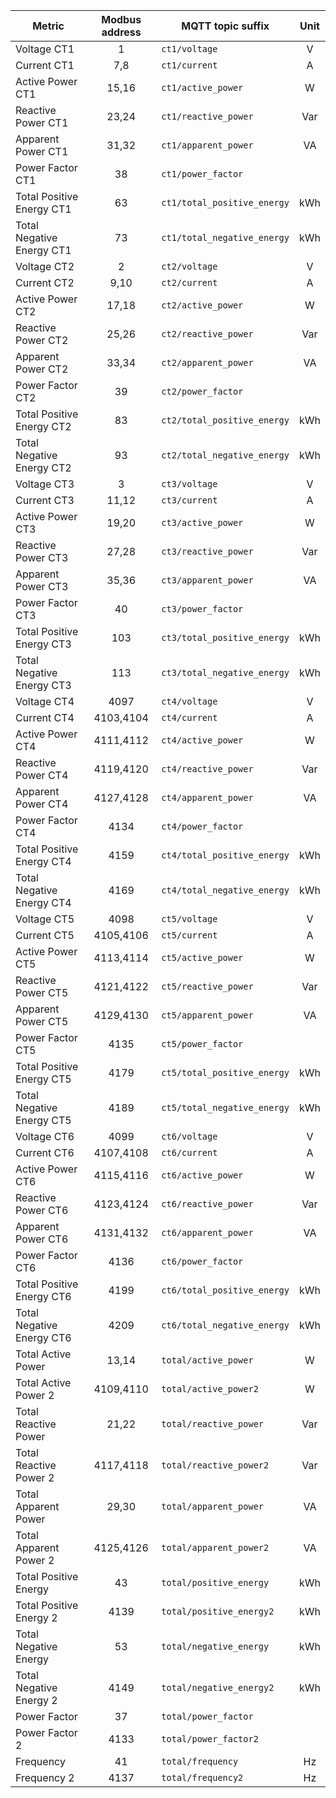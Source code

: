 |Metric|Modbus address|MQTT topic suffix|Unit|
|---|:-:|---|:-:|
|Voltage CT1|1|`ct1/voltage`|V|
|Current CT1|7,8|`ct1/current`|A|
|Active Power CT1|15,16|`ct1/active_power`|W|
|Reactive Power CT1|23,24|`ct1/reactive_power`|Var|
|Apparent Power CT1|31,32|`ct1/apparent_power`|VA|
|Power Factor CT1|38|`ct1/power_factor`||
|Total Positive Energy CT1|63|`ct1/total_positive_energy`|kWh|
|Total Negative Energy CT1|73|`ct1/total_negative_energy`|kWh|
|Voltage CT2|2|`ct2/voltage`|V|
|Current CT2|9,10|`ct2/current`|A|
|Active Power CT2|17,18|`ct2/active_power`|W|
|Reactive Power CT2|25,26|`ct2/reactive_power`|Var|
|Apparent Power CT2|33,34|`ct2/apparent_power`|VA|
|Power Factor CT2|39|`ct2/power_factor`||
|Total Positive Energy CT2|83|`ct2/total_positive_energy`|kWh|
|Total Negative Energy CT2|93|`ct2/total_negative_energy`|kWh|
|Voltage CT3|3|`ct3/voltage`|V|
|Current CT3|11,12|`ct3/current`|A|
|Active Power CT3|19,20|`ct3/active_power`|W|
|Reactive Power CT3|27,28|`ct3/reactive_power`|Var|
|Apparent Power CT3|35,36|`ct3/apparent_power`|VA|
|Power Factor CT3|40|`ct3/power_factor`||
|Total Positive Energy CT3|103|`ct3/total_positive_energy`|kWh|
|Total Negative Energy CT3|113|`ct3/total_negative_energy`|kWh|
|Voltage CT4|4097|`ct4/voltage`|V|
|Current CT4|4103,4104|`ct4/current`|A|
|Active Power CT4|4111,4112|`ct4/active_power`|W|
|Reactive Power CT4|4119,4120|`ct4/reactive_power`|Var|
|Apparent Power CT4|4127,4128|`ct4/apparent_power`|VA|
|Power Factor CT4|4134|`ct4/power_factor`||
|Total Positive Energy CT4|4159|`ct4/total_positive_energy`|kWh|
|Total Negative Energy CT4|4169|`ct4/total_negative_energy`|kWh|
|Voltage CT5|4098|`ct5/voltage`|V|
|Current CT5|4105,4106|`ct5/current`|A|
|Active Power CT5|4113,4114|`ct5/active_power`|W|
|Reactive Power CT5|4121,4122|`ct5/reactive_power`|Var|
|Apparent Power CT5|4129,4130|`ct5/apparent_power`|VA|
|Power Factor CT5|4135|`ct5/power_factor`||
|Total Positive Energy CT5|4179|`ct5/total_positive_energy`|kWh|
|Total Negative Energy CT5|4189|`ct5/total_negative_energy`|kWh|
|Voltage CT6|4099|`ct6/voltage`|V|
|Current CT6|4107,4108|`ct6/current`|A|
|Active Power CT6|4115,4116|`ct6/active_power`|W|
|Reactive Power CT6|4123,4124|`ct6/reactive_power`|Var|
|Apparent Power CT6|4131,4132|`ct6/apparent_power`|VA|
|Power Factor CT6|4136|`ct6/power_factor`||
|Total Positive Energy CT6|4199|`ct6/total_positive_energy`|kWh|
|Total Negative Energy CT6|4209|`ct6/total_negative_energy`|kWh|
|Total Active Power|13,14|`total/active_power`|W|
|Total Active Power 2|4109,4110|`total/active_power2`|W|
|Total Reactive Power|21,22|`total/reactive_power`|Var|
|Total Reactive Power 2|4117,4118|`total/reactive_power2`|Var|
|Total Apparent Power|29,30|`total/apparent_power`|VA|
|Total Apparent Power 2|4125,4126|`total/apparent_power2`|VA|
|Total Positive Energy|43|`total/positive_energy`|kWh|
|Total Positive Energy 2|4139|`total/positive_energy2`|kWh|
|Total Negative Energy|53|`total/negative_energy`|kWh|
|Total Negative Energy 2|4149|`total/negative_energy2`|kWh|
|Power Factor|37|`total/power_factor`||
|Power Factor 2|4133|`total/power_factor2`||
|Frequency|41|`total/frequency`|Hz|
|Frequency 2|4137|`total/frequency2`|Hz|

